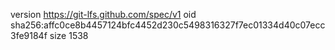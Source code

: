 version https://git-lfs.github.com/spec/v1
oid sha256:affc0ce8b4457124bfc4452d230c5498316327f7ec01334d40c07ecc3fe9184f
size 1538
